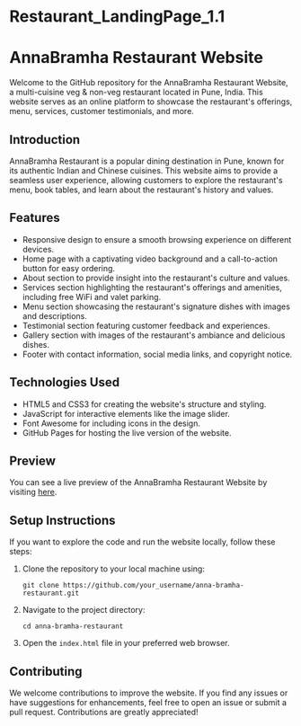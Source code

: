 # Restaurant_LandingPage_1.1
# AnnaBramha Restaurant Website

Welcome to the GitHub repository for the AnnaBramha Restaurant Website, a multi-cuisine veg & non-veg restaurant located in Pune, India. This website serves as an online platform to showcase the restaurant's offerings, menu, services, customer testimonials, and more.

## Introduction

AnnaBramha Restaurant is a popular dining destination in Pune, known for its authentic Indian and Chinese cuisines. This website aims to provide a seamless user experience, allowing customers to explore the restaurant's menu, book tables, and learn about the restaurant's history and values.

## Features

- Responsive design to ensure a smooth browsing experience on different devices.
- Home page with a captivating video background and a call-to-action button for easy ordering.
- About section to provide insight into the restaurant's culture and values.
- Services section highlighting the restaurant's offerings and amenities, including free WiFi and valet parking.
- Menu section showcasing the restaurant's signature dishes with images and descriptions.
- Testimonial section featuring customer feedback and experiences.
- Gallery section with images of the restaurant's ambiance and delicious dishes.
- Footer with contact information, social media links, and copyright notice.

## Technologies Used

- HTML5 and CSS3 for creating the website's structure and styling.
- JavaScript for interactive elements like the image slider.
- Font Awesome for including icons in the design.
- GitHub Pages for hosting the live version of the website.

## Preview

You can see a live preview of the AnnaBramha Restaurant Website by visiting [here](link_to_your_live_website).

## Setup Instructions

If you want to explore the code and run the website locally, follow these steps:

1. Clone the repository to your local machine using:

   ```
   git clone https://github.com/your_username/anna-bramha-restaurant.git
   
   ```

2. Navigate to the project directory:

   ```
   cd anna-bramha-restaurant
   
   ```

3. Open the `index.html` file in your preferred web browser.

## Contributing

We welcome contributions to improve the website. If you find any issues or have suggestions for enhancements, feel free to open an issue or submit a pull request. Contributions are greatly appreciated!

